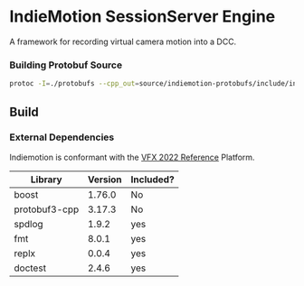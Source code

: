 # IndieMotion SessionServer Engine 
A framework for recording virtual camera motion into a DCC.


### Building Protobuf Source
``` bash
protoc -I=./protobufs --cpp_out=source/indiemotion-protobufs/include/indiemotion-protobufs protobufs/*.proto
```

## Build
### External Dependencies
Indiemotion is conformant with the [VFX 2022 Reference](https://vfxplatform.com) Platform. 

| Library | Version | Included? |
| ------------ | ------------- | ----------|
boost | 1.76.0 | No
protobuf3-cpp | 3.17.3 | No
spdlog | 1.9.2 | yes |
fmt | 8.0.1| yes |
replx | 0.0.4 | yes |
doctest | 2.4.6 | yes|
